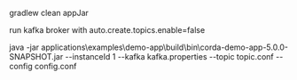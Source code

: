 gradlew clean appJar

run kafka broker with auto.create.topics.enable=false

java -jar applications\examples\demo-app\build\bin\corda-demo-app-5.0.0-SNAPSHOT.jar --instanceId 1 --kafka kafka.properties --topic topic.conf --config config.conf
